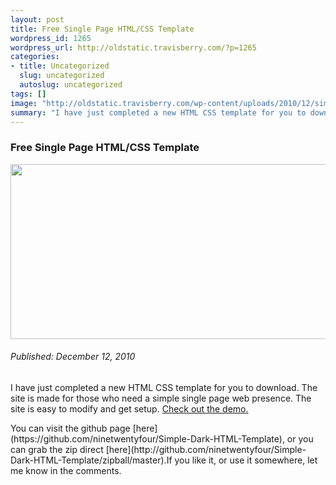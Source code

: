 ```yaml
--- 
layout: post
title: Free Single Page HTML/CSS Template
wordpress_id: 1265
wordpress_url: http://oldstatic.travisberry.com/?p=1265
categories: 
- title: Uncategorized
  slug: uncategorized
  autoslug: uncategorized
tags: []
image: "http://oldstatic.travisberry.com/wp-content/uploads/2010/12/simple-dark-screencap.jpg"
summary: "I have just completed a new HTML CSS template for you to download. The site is made for those who need a simple single page web presence."
---
```

<article class="post clearfix">
  <h3>Free Single Page HTML/CSS Template</h3>
  <a href="http://oldstatic.travisberry.com/simple-dark-html-template/index.html" class="postImageLink"><img src="http://oldstatic.travisberry.com/wp-content/uploads/2010/12/simple-dark-screencap.jpg" alt="" class="thumbnail alignleft" width=640 height=280 /></a>
  <h6>Published: December 12, 2010</h6>

I have just completed a new HTML CSS template for you to download. The site is made for those who need a simple single page web presence. The site is easy to modify and get setup. [Check out the demo.](http://oldstatic.travisberry.com/simple-dark-html-template/index.html)
<div class="clearfix"></div>
You can visit the github page [here](https://github.com/ninetwentyfour/Simple-Dark-HTML-Template), or you can grab the zip direct [here](http://github.com/ninetwentyfour/Simple-Dark-HTML-Template/zipball/master).If you like it, or use it somewhere, let me know in the comments.

</article>